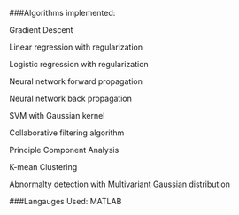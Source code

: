 ###Algorithms implemented:

Gradient Descent

Linear regression with regularization

Logistic regression with regularization

Neural network forward propagation

Neural network back propagation

SVM with Gaussian kernel

Collaborative filtering algorithm

Principle Component Analysis

K-mean Clustering

Abnormalty detection with Multivariant Gaussian distribution



###Langauges Used:
MATLAB
